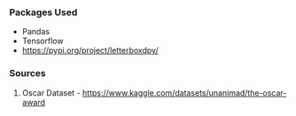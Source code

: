
### Packages Used
- Pandas
- Tensorflow
- https://pypi.org/project/letterboxdpy/

### Sources
1. Oscar Dataset - https://www.kaggle.com/datasets/unanimad/the-oscar-award